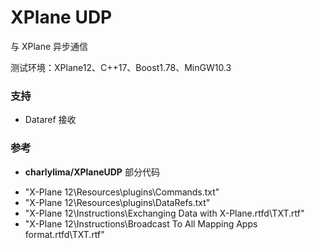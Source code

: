 XPlane UDP
===============================
与 XPlane 异步通信

测试环境：XPlane12、C++17、Boost1.78、MinGW10.3

### 支持

- Dataref 接收

### 参考

- **charlylima/XPlaneUDP** 部分代码

*  "X-Plane 12\Resources\plugins\Commands.txt"
*  "X-Plane 12\Resources\plugins\DataRefs.txt"
*  "X-Plane 12\Instructions\Exchanging Data with X-Plane.rtfd\TXT.rtf"
*  "X-Plane 12\Instructions\Broadcast To All Mapping Apps format.rtfd\TXT.rtf"

